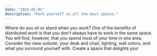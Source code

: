 ```yaml
---
date: "2021-02-01"
description: "Park yourself in all the best spaces."
---
```


Where do you sit or stand when you work? One of the benefits of distributed work is that you don't always have to work in the same space. You will find, however, that you spend most of your time in one area. Consider the view outside, your desk and chair, lighting, wall colors, and what you surround yourself with. Create a space that delights you!